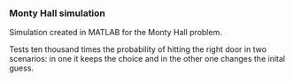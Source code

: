 ### Monty Hall simulation

Simulation created in MATLAB for the Monty Hall problem.

Tests ten thousand times the probability of hitting the right door in two scenarios: in one it keeps the choice and in the other one changes the inital guess.
